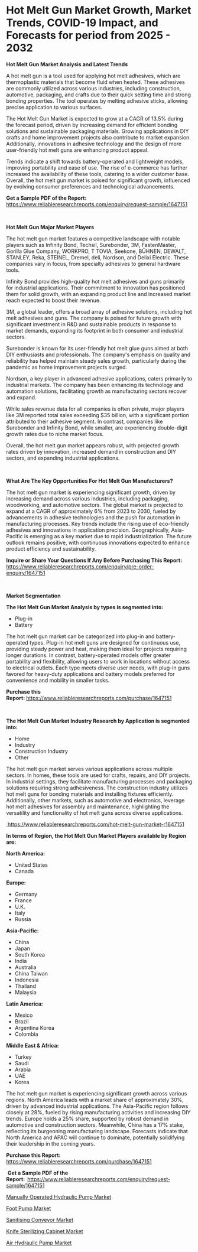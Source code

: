 <p><h1>Hot Melt Gun Market Growth, Market Trends, COVID-19 Impact, and Forecasts for period from 2025 - 2032</h1></p><p><strong>Hot Melt Gun Market Analysis and Latest Trends</strong></p>
<p><p>A hot melt gun is a tool used for applying hot melt adhesives, which are thermoplastic materials that become fluid when heated. These adhesives are commonly utilized across various industries, including construction, automotive, packaging, and crafts due to their quick setting time and strong bonding properties. The tool operates by melting adhesive sticks, allowing precise application to various surfaces.</p><p>The Hot Melt Gun Market is expected to grow at a CAGR of 13.5% during the forecast period, driven by increasing demand for efficient bonding solutions and sustainable packaging materials. Growing applications in DIY crafts and home improvement projects also contribute to market expansion. Additionally, innovations in adhesive technology and the design of more user-friendly hot melt guns are enhancing product appeal. </p><p>Trends indicate a shift towards battery-operated and lightweight models, improving portability and ease of use. The rise of e-commerce has further increased the availability of these tools, catering to a wider customer base. Overall, the hot melt gun market is poised for significant growth, influenced by evolving consumer preferences and technological advancements.</p></p>
<p><strong>Get a Sample PDF of the Report:&nbsp;</strong> <a href="https://www.reliableresearchreports.com/enquiry/request-sample/1647151?utm_campaign=38&utm_medium=2&utm_source=Github&utm_content=ia&utm_term=21022025&utm_id=hot-melt-gun">https://www.reliableresearchreports.com/enquiry/request-sample/1647151</a></p>
<p>&nbsp;</p>
<p><strong>Hot Melt Gun Major Market Players</strong></p>
<p><p>The hot melt gun market features a competitive landscape with notable players such as Infinity Bond, Techsil, Surebonder, 3M, FastenMaster, Gorilla Glue Company, WORKPRO, T TOVIA, Seekone, BÜHNEN, DEWALT, STANLEY, Reka, STEINEL, Dremel, deli, Nordson, and Delixi Electric. These companies vary in focus, from specialty adhesives to general hardware tools.</p><p>Infinity Bond provides high-quality hot melt adhesives and guns primarily for industrial applications. Their commitment to innovation has positioned them for solid growth, with an expanding product line and increased market reach expected to boost their revenue.</p><p>3M, a global leader, offers a broad array of adhesive solutions, including hot melt adhesives and guns. The company is poised for future growth with significant investment in R&D and sustainable products in response to market demands, expanding its footprint in both consumer and industrial sectors.</p><p>Surebonder is known for its user-friendly hot melt glue guns aimed at both DIY enthusiasts and professionals. The company's emphasis on quality and reliability has helped maintain steady sales growth, particularly during the pandemic as home improvement projects surged.</p><p>Nordson, a key player in advanced adhesive applications, caters primarily to industrial markets. The company has been enhancing its technology and automation solutions, facilitating growth as manufacturing sectors recover and expand.</p><p>While sales revenue data for all companies is often private, major players like 3M reported total sales exceeding $35 billion, with a significant portion attributed to their adhesive segment. In contrast, companies like Surebonder and Infinity Bond, while smaller, are experiencing double-digit growth rates due to niche market focus.</p><p>Overall, the hot melt gun market appears robust, with projected growth rates driven by innovation, increased demand in construction and DIY sectors, and expanding industrial applications.</p></p>
<p>&nbsp;</p>
<p><strong>What Are The Key Opportunities For Hot Melt Gun Manufacturers?</strong></p>
<p><p>The hot melt gun market is experiencing significant growth, driven by increasing demand across various industries, including packaging, woodworking, and automotive sectors. The global market is projected to expand at a CAGR of approximately 6% from 2023 to 2030, fueled by advancements in adhesive technologies and the push for automation in manufacturing processes. Key trends include the rising use of eco-friendly adhesives and innovations in application precision. Geographically, Asia-Pacific is emerging as a key market due to rapid industrialization. The future outlook remains positive, with continuous innovations expected to enhance product efficiency and sustainability.</p></p>
<p><strong>Inquire or Share Your Questions If Any Before Purchasing This Report:</strong> <a href="https://www.reliableresearchreports.com/enquiry/pre-order-enquiry/1647151?utm_campaign=38&utm_medium=2&utm_source=Github&utm_content=ia&utm_term=21022025&utm_id=hot-melt-gun">https://www.reliableresearchreports.com/enquiry/pre-order-enquiry/1647151</a></p>
<p>&nbsp;</p>
<p><strong>Market Segmentation</strong></p>
<p><strong>The Hot Melt Gun Market Analysis by types is segmented into:</strong></p>
<p><ul><li>Plug-in</li><li>Battery</li></ul></p>
<p><p>The hot melt gun market can be categorized into plug-in and battery-operated types. Plug-in hot melt guns are designed for continuous use, providing steady power and heat, making them ideal for projects requiring longer durations. In contrast, battery-operated models offer greater portability and flexibility, allowing users to work in locations without access to electrical outlets. Each type meets diverse user needs, with plug-in guns favored for heavy-duty applications and battery models preferred for convenience and mobility in smaller tasks.</p></p>
<p><strong>Purchase this Report:&nbsp;</strong><a href="https://www.reliableresearchreports.com/purchase/1647151?utm_campaign=38&utm_medium=2&utm_source=Github&utm_content=ia&utm_term=21022025&utm_id=hot-melt-gun">https://www.reliableresearchreports.com/purchase/1647151</a></p>
<p>&nbsp;</p>
<p><strong>The Hot Melt Gun Market Industry Research by Application is segmented into:</strong></p>
<p><ul><li>Home</li><li>Industry</li><li>Construction Industry</li><li>Other</li></ul></p>
<p><p>The hot melt gun market serves various applications across multiple sectors. In homes, these tools are used for crafts, repairs, and DIY projects. In industrial settings, they facilitate manufacturing processes and packaging solutions requiring strong adhesiveness. The construction industry utilizes hot melt guns for bonding materials and installing fixtures efficiently. Additionally, other markets, such as automotive and electronics, leverage hot melt adhesives for assembly and maintenance, highlighting the versatility and functionality of hot melt guns across diverse applications.</p></p>
<p><a href="https://www.reliableresearchreports.com/hot-melt-gun-market-r1647151?utm_campaign=38&utm_medium=2&utm_source=Github&utm_content=ia&utm_term=21022025&utm_id=hot-melt-gun">&nbsp;https://www.reliableresearchreports.com/hot-melt-gun-market-r1647151</a></p>
<p><strong>In terms of Region, the Hot Melt Gun Market Players available by Region are:</strong></p>
<p>
    <p> <strong> North America: </strong>
        <ul>
            <li>United States</li>
            <li>Canada</li>
        </ul>
        </p> 
    <p> <strong> Europe: </strong>
        <ul>
            <li>Germany</li>
            <li>France</li>
            <li>U.K.</li>
            <li>Italy</li>
            <li>Russia</li>
        </ul>
        </p> 
    <p> <strong> Asia-Pacific: </strong>
        <ul>
            <li>China</li>
            <li>Japan</li>
            <li>South Korea</li>
            <li>India</li>
            <li>Australia</li>
            <li>China Taiwan</li>
            <li>Indonesia</li>
            <li>Thailand</li>
            <li>Malaysia</li>
        </ul>
        </p> 
    <p> <strong> Latin America: </strong>
        <ul>
            <li>Mexico</li>
            <li>Brazil</li>
            <li>Argentina Korea</li>
            <li>Colombia</li>
        </ul>
        </p> 
    <p> <strong> Middle East & Africa: </strong>
        <ul>
            <li>Turkey</li>
            <li>Saudi</li>
            <li>Arabia</li>
            <li>UAE</li>
            <li>Korea</li>
        </ul>
    </p>
    </p>
<p><p>The hot melt gun market is experiencing significant growth across various regions. North America leads with a market share of approximately 30%, driven by advanced industrial applications. The Asia-Pacific region follows closely at 28%, fueled by rising manufacturing activities and increasing DIY trends. Europe holds a 25% share, supported by robust demand in automotive and construction sectors. Meanwhile, China has a 17% stake, reflecting its burgeoning manufacturing landscape. Forecasts indicate that North America and APAC will continue to dominate, potentially solidifying their leadership in the coming years.</p></p>
<p><strong>Purchase this Report: </strong><a href="https://www.reliableresearchreports.com/purchase/1647151?utm_campaign=38&utm_medium=2&utm_source=Github&utm_content=ia&utm_term=21022025&utm_id=hot-melt-gun">https://www.reliableresearchreports.com/purchase/1647151</a></p>
<p>&nbsp;<strong>Get a Sample PDF of the Report:&nbsp;&nbsp;</strong><a href="https://www.reliableresearchreports.com/enquiry/request-sample/1647151?utm_campaign=38&utm_medium=2&utm_source=Github&utm_content=ia&utm_term=21022025&utm_id=hot-melt-gun">https://www.reliableresearchreports.com/enquiry/request-sample/1647151</a></p>
<p><strong></strong></p>
<p><p><a href="https://github.com/ariyilmelzar/Market-Research-Report-List-1/blob/main/manually-operated-hydraulic-pump-market.md?utm_campaign=38&utm_medium=2&utm_source=Github&utm_content=ia&utm_term=21022025&utm_id=hot-melt-gun">Manually Operated Hydraulic Pump Market</a></p><p><a href="https://github.com/tsiteymargat/Market-Research-Report-List-1/blob/main/foot-pump-market.md?utm_campaign=38&utm_medium=2&utm_source=Github&utm_content=ia&utm_term=21022025&utm_id=hot-melt-gun">Foot Pump Market</a></p><p><a href="https://github.com/zurubting/Market-Research-Report-List-1/blob/main/sanitising-conveyor-market.md?utm_campaign=38&utm_medium=2&utm_source=Github&utm_content=ia&utm_term=21022025&utm_id=hot-melt-gun">Sanitising Conveyor Market</a></p><p><a href="https://github.com/duscarajlha/Market-Research-Report-List-1/blob/main/knife-sterilizing-cabinet-market.md?utm_campaign=38&utm_medium=2&utm_source=Github&utm_content=ia&utm_term=21022025&utm_id=hot-melt-gun">Knife Sterilizing Cabinet Market</a></p><p><a href="https://github.com/boluluhabeel/Market-Research-Report-List-1/blob/main/air-hydraulic-pump-market.md?utm_campaign=38&utm_medium=2&utm_source=Github&utm_content=ia&utm_term=21022025&utm_id=hot-melt-gun">Air Hydraulic Pump Market</a></p></p>